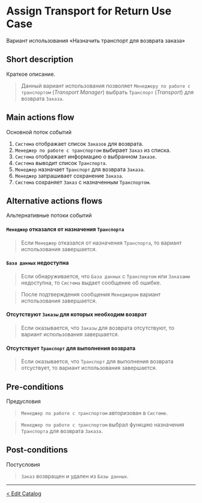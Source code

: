 # Assign Transport for Return Use Case
Вариант использования «Назначить транспорт для возврата заказа»

## Short description 
Краткое описание.
> Данный вариант использования позволяет `Менеджеру по работе с транспортом` (*Transport Manager*) выбрать `Транспорт` (*Transport*) для возврата `Заказа`.

## Main actions flow
Основной поток событий
1. `Система` отображает список `Заказов` для возврата.
2. `Менеджер по работе с транспортом` выбирает `Заказ` из списка.
3. `Система` отображает информацию о выбранном `Заказе`.
4. `Система` выводит список `Транспорта`.
5. `Менеджер` назначает `Транспорт` для возврата `Заказа`.
6. `Менеджер` запрашивает сохранение `Заказа`.
7. `Система` сохраняет `Заказ` с назначенным `Транспортом`.

## Alternative actions flows
Альтернативные потоки событий

#### `Менеджер` отказался от назначения `Транспорта`
> Если `Менеджер` отказался от назначения `Транспорта`, то вариант использования завершается.
 
#### `База данных` недоступна
> Если обнаруживается, что `База данных` с `Транспортом` или `Заказами` недоступна, то `Система` выдает сообщение об ошибке. 

> После подтверждения сообщения `Менеджером` вариант использования завершается.

#### Отсутствуют `Заказы` для которых необходим возврат
> Если оказывается, что `Заказы` для возврата отсутствуют, то вариант использования завершается.
 
#### Отсутствует `Транспорт` для выполнения возврата
> Если оказывается, что `Транспорт` для выполнения возврата отсуствует, то вариант использования завершается.

## Pre-conditions
Предусловия
> `Менеджер по работе с транспортом` авторизован в `Системе`.

> `Менеджер по работе с транспортом` выбрал функцию назначения `Транспорта` для возврата `Заказа`.

## Post-conditions
Постусловия
> `Заказ` возвращен и удален из `Базы данных`.

***

[< Edit Catalog](https://github.com/Drapegnik/bsu/blob/master/technology/lab2/docs/edit-catalog.md)